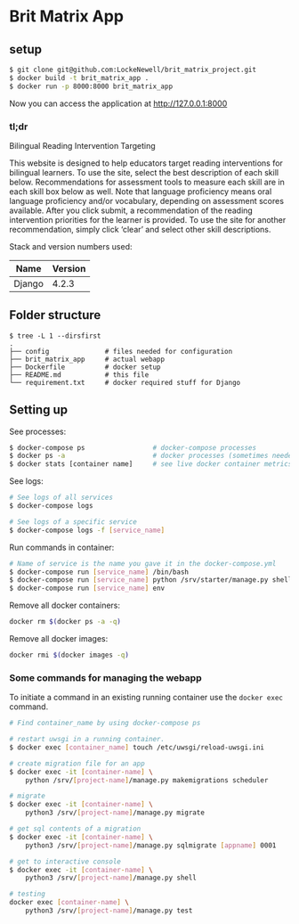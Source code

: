 # Brit Matrix App

## setup

```bash
$ git clone git@github.com:LockeNewell/brit_matrix_project.git
$ docker build -t brit_matrix_app .
$ docker run -p 8000:8000 brit_matrix_app
```

Now you can access the application at <http://127.0.0.1:8000>

### tl;dr

Bilingual Reading Intervention Targeting

This website is designed to help educators target reading interventions for bilingual learners.
To use the site, select the best description of each skill below. Recommendations for assessment
tools to measure each skill are in each skill box below as well. Note that language proficiency
means oral language proficiency and/or vocabulary, depending on assessment scores available.
After you click submit, a recommendation of the reading intervention priorities for the learner is
provided. To use the site for another recommendation, simply click ‘clear’ and select other skill
descriptions.

Stack and version numbers used:

| Name   | Version |
| ------ | ------- |
| Django | 4.2.3   |

## Folder structure

```
$ tree -L 1 --dirsfirst
.
├── config              # files needed for configuration
├── brit_matrix_app     # actual webapp
├── Dockerfile          # docker setup
├── README.md           # this file
└── requirement.txt     # docker required stuff for Django
```

## Setting up

See processes:

```bash
$ docker-compose ps                 # docker-compose processes
$ docker ps -a                      # docker processes (sometimes needed)
$ docker stats [container name]     # see live docker container metrics
```

See logs:

```bash
# See logs of all services
$ docker-compose logs

# See logs of a specific service
$ docker-compose logs -f [service_name]
```

Run commands in container:

```bash
# Name of service is the name you gave it in the docker-compose.yml
$ docker-compose run [service_name] /bin/bash
$ docker-compose run [service_name] python /srv/starter/manage.py shell
$ docker-compose run [service_name] env
```

Remove all docker containers:

```bash
docker rm $(docker ps -a -q)
```

Remove all docker images:

```bash
docker rmi $(docker images -q)
```

### Some commands for managing the webapp

To initiate a command in an existing running container use the `docker exec`
command.

```bash
# Find container_name by using docker-compose ps

# restart uwsgi in a running container.
$ docker exec [container_name] touch /etc/uwsgi/reload-uwsgi.ini

# create migration file for an app
$ docker exec -it [container-name] \
    python /srv/[project-name]/manage.py makemigrations scheduler

# migrate
$ docker exec -it [container-name] \
    python3 /srv/[project-name]/manage.py migrate

# get sql contents of a migration
$ docker exec -it [container-name] \
    python3 /srv/[project-name]/manage.py sqlmigrate [appname] 0001

# get to interactive console
$ docker exec -it [container-name] \
    python3 /srv/[project-name]/manage.py shell

# testing
docker exec [container-name] \
    python3 /srv/[project-name]/manage.py test
```
